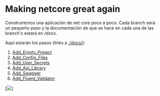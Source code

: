 Making netcore great again
==========================

Construiremos una aplicación de net core poco a poco. Cada branch será un
pequeño paso y la documentación de que se hace en cada una de las branch's
estará en /docs.

Aquí estarán los pasos (links a [./docs/](./docs)):
1.  [Add_Empty_Project](./docs/1_Add_Empty_Project.md)
2.  [Add_Config_Files](./docs/2_Add_Config_Files.md)
3.  [Add_User_Secrets](./docs/3_Add_User_Secrets.md)
4.  [Add_Api_Library](./docs/4_Add_api_library.md)
5.  [Add_Swagger](./docs/5_Add_swagger.md)
6.  [Add_Fluent_Validator](./docs/6_Add_fluent_validator.md)


[<img src="https://www.50-best.com/images/donald_trump_memes/because_your_worth_it.jpg">]